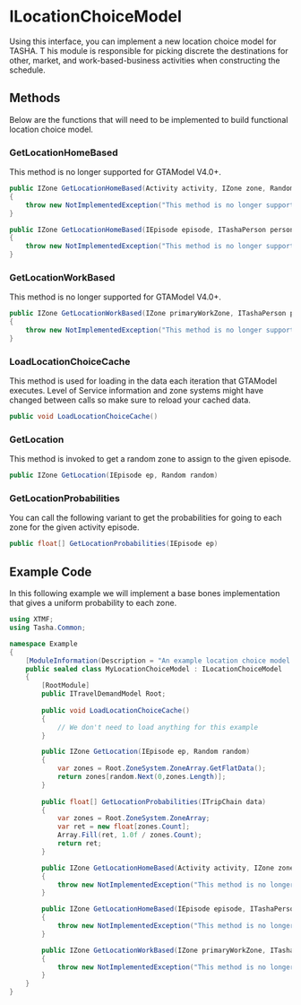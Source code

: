 # ILocationChoiceModel

Using this interface, you can implement a new location choice model for TASHA. T
his module is responsible for picking discrete the destinations for other,
market, and work-based-business activities when constructing the schedule.

## Methods

Below are the functions that will need to be implemented to build functional
location choice model.

### GetLocationHomeBased

This method is no longer supported for GTAModel V4.0+.

```cs
public IZone GetLocationHomeBased(Activity activity, IZone zone, Random random)
{
    throw new NotImplementedException("This method is no longer supported for V4.0+");
}

public IZone GetLocationHomeBased(IEpisode episode, ITashaPerson person, Random random)
{
    throw new NotImplementedException("This method is no longer supported for V4.0+");
}
```

### GetLocationWorkBased

This method is no longer supported for GTAModel V4.0+.

```cs
public IZone GetLocationWorkBased(IZone primaryWorkZone, ITashaPerson person, Random random)
{
    throw new NotImplementedException("This method is no longer supported for V4.0+");
}
```

### LoadLocationChoiceCache

This method is used for loading in the data each iteration that GTAModel executes.  Level of
Service information and zone systems might have changed between calls so make sure to reload
your cached data.

```cs
public void LoadLocationChoiceCache()
```

### GetLocation

This method is invoked to get a random zone to assign to the given episode.

```cs
public IZone GetLocation(IEpisode ep, Random random)
```

### GetLocationProbabilities

You can call the following variant to get the probabilities
for going to each zone for the given activity episode.

```cs
public float[] GetLocationProbabilities(IEpisode ep)
```

## Example Code

In this following example we will implement a base bones implementation
that gives a uniform probability to each zone.

```cs
using XTMF;
using Tasha.Common;

namespace Example
{
    [ModuleInformation(Description = "An example location choice model implementation")]
    public sealed class MyLocationChoiceModel : ILocationChoiceModel
    {
        [RootModule]
        public ITravelDemandModel Root;
    
        public void LoadLocationChoiceCache()
        {
            // We don't need to load anything for this example
        }

        public IZone GetLocation(IEpisode ep, Random random)
        {
            var zones = Root.ZoneSystem.ZoneArray.GetFlatData();
            return zones[random.Next(0,zones.Length)];
        }
    
        public float[] GetLocationProbabilities(ITripChain data)
        {
            var zones = Root.ZoneSystem.ZoneArray;
            var ret = new float[zones.Count];
            Array.Fill(ret, 1.0f / zones.Count);
            return ret;
        }

        public IZone GetLocationHomeBased(Activity activity, IZone zone, Random random)
        {
            throw new NotImplementedException("This method is no longer supported for V4.0+");
        }

        public IZone GetLocationHomeBased(IEpisode episode, ITashaPerson person, Random random)
        {
            throw new NotImplementedException("This method is no longer supported for V4.0+");
        }

        public IZone GetLocationWorkBased(IZone primaryWorkZone, ITashaPerson person, Random random)
        {
            throw new NotImplementedException("This method is no longer supported for V4.0+");
        }
    }
}
```
